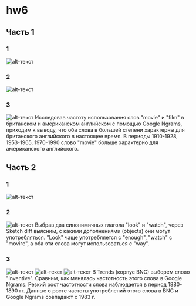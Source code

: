 # hw6
## Часть 1
### 1
![alt-текст]()
### 2
![alt-текст]()
### 3
![alt-текст]()
Исследовав частоту использования слов "movie" и "film" в британском и американском английском с помощью Google Ngrams, приходим к выводу, что оба слова в большей степени характерны для британского английского в настоящее время. В периоды 1910-1928, 1953-1965, 1970-1990 слово "movie" больше характерно для американского английского.
## Часть 2
### 1
![alt-текст]()
### 2
![alt-текст]()
Выбрав два синонимичных глагола "look" и "watch", через Sketch diff выясним, с какими дополнениями (objects) они могут употребляться. "Look" чаще употребляется с "enough", "watch" c "moviгe", а оба эти слова могут использоваться с "way".
### 3
![alt-текст]()
![alt-текст]()
![alt-текст]()
В Trends (корпус BNC) выберем слово "inventive". Сравним, как менялась частотность этого слова в Google Ngrams. Резкий рост частотности слова наблюдается в период 1880-1890 гг. Данные о росте частоты употреблений этого слова в BNC и Google Ngrams совпадают с 1983 г.
